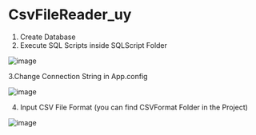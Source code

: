 # CsvFileReader_uy

1. Create Database
2. Execute SQL Scripts inside  SQLScript Folder

 ![image](https://user-images.githubusercontent.com/3582766/185406454-56a822a6-6736-4b04-815b-0202e6b930e2.png)
 
 3.Change Connection String in App.config 
 
 ![image](https://user-images.githubusercontent.com/3582766/185406984-65517744-3995-4f45-8710-d6987d688164.png)
 
 4. Input CSV File Format (you can find CSVFormat Folder in the Project)
 
 ![image](https://user-images.githubusercontent.com/3582766/185408150-7ca335bb-a486-4686-b4f7-90c8363c4eea.png)

 


